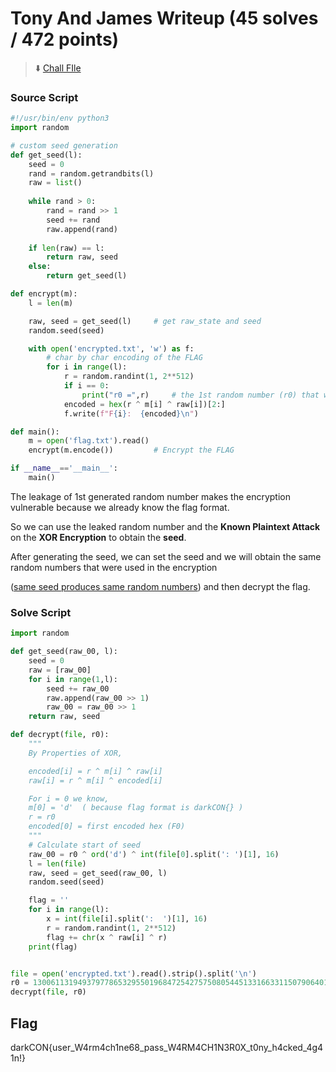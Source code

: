 # Tony And James Writeup (45 solves / 472 points)
> :arrow_down: [Chall FIle](https://github.com/r3yc0n1c/CTF-Writeups/raw/main/2021/darkCON-2021/Crypto/Tony%20And%20James/dist/Tony%20And%20James.zip)

### Source Script
```py
#!/usr/bin/env python3
import random

# custom seed generation
def get_seed(l):
	seed = 0
	rand = random.getrandbits(l)
	raw = list()
	
	while rand > 0:
		rand = rand >> 1
		seed += rand
		raw.append(rand)
	
	if len(raw) == l:
		return raw, seed
	else:
		return get_seed(l)

def encrypt(m):
	l = len(m)

	raw, seed = get_seed(l)		# get raw_state and seed
	random.seed(seed)

	with open('encrypted.txt', 'w') as f:
		# char by char encoding of the FLAG
		for i in range(l):
			r = random.randint(1, 2**512)
			if i == 0:
				print("r0 =",r)     # the 1st random number (r0) that we have
			encoded = hex(r ^ m[i] ^ raw[i])[2:]
			f.write(f"F{i}:  {encoded}\n")

def main():
	m = open('flag.txt').read()
	encrypt(m.encode())			# Encrypt the FLAG

if __name__=='__main__':
	main()
```

The leakage of 1st generated random number makes the encryption vulnerable because we already know the flag format.

So we can use the leaked random number and the **Known Plaintext Attack** on the **XOR Encryption** to obtain the **seed**.

After generating the seed, we can set the seed and we will obtain the same random numbers that were used in the encryption 

([same seed produces same random numbers](https://stackoverflow.com/questions/22639587/random-seed-what-does-it-do#answer-22639752))
and then decrypt the flag.

### Solve Script
```py
import random

def get_seed(raw_00, l):
	seed = 0
	raw = [raw_00]
	for i in range(1,l):
		seed += raw_00
		raw.append(raw_00 >> 1)
		raw_00 = raw_00 >> 1
	return raw, seed

def decrypt(file, r0):
	"""
	By Properties of XOR,

	encoded[i] = r ^ m[i] ^ raw[i]
	raw[i] = r ^ m[i] ^ encoded[i]

	For i = 0 we know,
	m[0] = 'd'  ( because flag format is darkCON{} )
	r = r0
	encoded[0] = first encoded hex (F0)
	"""
	# Calculate start of seed
	raw_00 = r0 ^ ord('d') ^ int(file[0].split(': ')[1], 16)
	l = len(file)
	raw, seed = get_seed(raw_00, l)
	random.seed(seed)

	flag = ''
	for i in range(l):
		x = int(file[i].split(':  ')[1], 16)
		r = random.randint(1, 2**512)
		flag += chr(x ^ raw[i] ^ r)
	print(flag)


file = open('encrypted.txt').read().strip().split('\n')
r0 = 13006113194937977865329550196847254275750805445133166331150790640161443707848964445638439062364681023973459358767889599334590592762861309365461149844507558
decrypt(file, r0)
```

## Flag
darkCON{user_W4rm4ch1ne68_pass_W4RM4CH1N3R0X_t0ny_h4cked_4g41n!}
